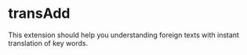 # transAdd
This extension should help you understanding foreign texts with instant translation of key words.

